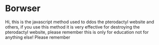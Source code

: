 # Borwser
Hi, this is the javascript method used to ddos ​​the pterodactyl website and others, if you use this method it is very effective for destroying the pterodactyl website, please remember this is only for education not for anything else! Please remember
